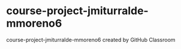 # course-project-jmiturralde-mmoreno6
course-project-jmiturralde-mmoreno6 created by GitHub Classroom
